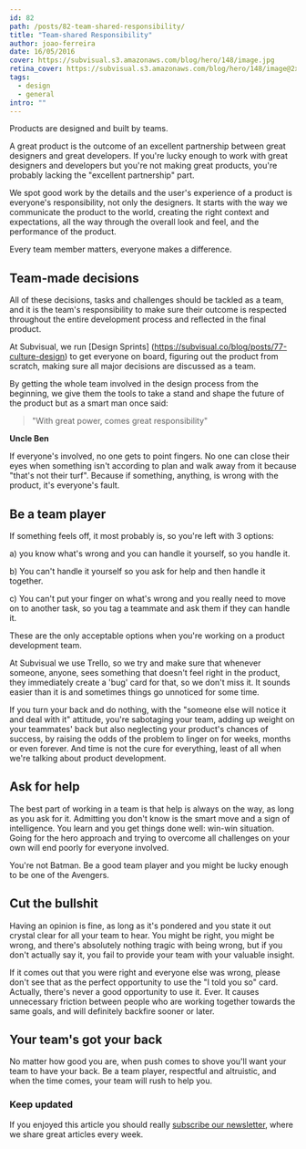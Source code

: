 ```yaml
---
id: 82
path: /posts/82-team-shared-responsibility/
title: "Team-shared Responsibility"
author: joao-ferreira
date: 16/05/2016
cover: https://subvisual.s3.amazonaws.com/blog/hero/148/image.jpg
retina_cover: https://subvisual.s3.amazonaws.com/blog/hero/148/image@2x.jpg
tags:
  - design
  - general
intro: ""
---
```



Products are designed and built by teams.

A great product is the outcome of an excellent partnership between great designers and great developers. If you're lucky enough to work with great designers and developers but you're not making great products, you're probably lacking the "excellent partnership" part.

We spot good work by the details and the user's experience of a product is everyone's responsibility, not only the designers. It starts with the way we communicate the product to the world, creating the right context and expectations, all the way through the overall look and feel, and the performance of the product.

Every team member matters, everyone makes a difference. 

<h2>Team-made decisions </h2>

All of these decisions, tasks and challenges should be tackled as a team, and it is the team's responsibility to make sure their outcome is respected throughout the entire development process and reflected in the final product. 

At Subvisual, we run [Design Sprints] (https://subvisual.co/blog/posts/77-culture-design) to get everyone on board, figuring out the product from scratch, making sure all major decisions are discussed as a team.

By getting the whole team involved in the design process from the beginning, we give them the tools to take a stand and shape the future of the product but as a smart man once said: 

> "With great power, comes great responsibility"  

**Uncle Ben**


If everyone's involved, no one gets to point fingers. No one can close their eyes when something isn't according to plan and walk away from it because "that's not their turf". Because if something, anything, is wrong with the product, it's everyone's fault. 

<h2> Be a team player </h2>

If something feels off, it most probably is, so you're left with 3 options:

a) you know what's wrong and you can handle it yourself, so you handle it.

b) You can't handle it yourself so you ask for help and then handle it together.

c) You can't put your finger on what's wrong and you really need to move on to another task, so you tag a teammate and ask them if they can handle it.

These are the only acceptable options when you're working on a product development team. 

At Subvisual we use Trello, so we try and make sure that whenever someone, anyone, sees something that doesn't feel right in the product, they immediately create a 'bug' card for that, so we don't miss it. It sounds easier than it is and sometimes things go unnoticed for some time. 

If you turn your back and do nothing, with the "someone else will notice it and deal with it" attitude, you're sabotaging your team, adding up weight on your teammates' back but also neglecting your product's chances of success, by raising the odds of the problem to linger on for weeks, months or even forever. And time is not the cure for everything, least of all when we're talking about product development. 

<h2> Ask for help </h2>

The best part of working in a team is that help is always on the way, as long as you ask for it. Admitting you don't know is the smart move and a sign of intelligence. You learn and you get things done well: win-win situation. Going for the hero approach and trying to overcome all challenges on your own will end poorly for everyone involved. 

You're not Batman. Be a good team player and you might be lucky enough to be one of the Avengers. 

<h2> Cut the bullshit </h2>

Having an opinion is fine, as long as it's pondered and you state it out crystal clear for all your team to hear. You might be right, you might be wrong, and there's absolutely nothing tragic with being wrong, but if you don't actually say it, you fail to provide your team with your valuable insight.

If it comes out that you were right and everyone else was wrong, please don't see that as the perfect opportunity to use the "I told you so" card. Actually, there's never a good opportunity to use it. Ever. It causes unnecessary friction between people who are working together towards the same goals, and will definitely backfire sooner or later.

<h2> Your team's got your back </h2>

No matter how good you are, when push comes to shove you'll want your team to have your back. 
Be a team player, respectful and altruistic, and when the time comes, your team will rush to help you. 


<h3> Keep updated</h3>

If you enjoyed this article you should really [subscribe our newsletter](https://subvisual.co/newsletter/), where we share great articles every week.
